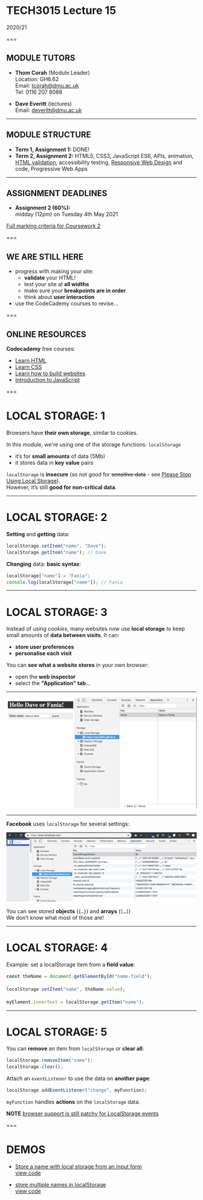 <!-- .slide: class="centre" -->
# TECH3015 Lecture 15

2020/21

===

## MODULE TUTORS

- **Thom Corah** (Module Leader)  
Location: GH6.62  
Email: tcorah@dmu.ac.uk  
Tel: 0116 207 8088

- **Dave Everitt** (lectures)  
Email: deveritt@dmu.ac.uk

---

## MODULE STRUCTURE

- **Term 1, Assignment 1:** DONE!
- **Term 2, Assignment 2:** HTML5, CSS3, JavaScript ES6, APIs, animation, [HTML validation](https://validator.w3.org/), accessibility testing, [Responsive Web Design](https://developers.google.com/web/fundamentals/design-and-ux/responsive/) and code, Progressive Web Apps

---

## ASSIGNMENT DEADLINES

- **Assignment 2 (60%):**  
midday (12pm) on Tuesday 4th May 2021

[Full marking criteria for Coursework 2](https://tech3015.github.io/lectures/coursework-02.md#marking-criteria)

===

## WE ARE STILL HERE

- progress with making your site:
  - **validate** your HTML!
  - test your site at **all widths**
  - make sure your **breakpoints are in order**
  - think about **user interaction**
- use the CodeCademy courses to revise…

===

## ONLINE RESOURCES

**Codecademy** free courses:

- [Learn HTML](https://www.codecademy.com/learn/learn-html)
- [Learn CSS](https://www.codecademy.com/learn/learn-css)
- [Learn how to build websites](https://www.codecademy.com/learn/paths/learn-how-to-build-websites)
- [Introduction to JavaScript](https://www.codecademy.com/learn/introduction-to-javascript)

===

# LOCAL STORAGE: **1**
<!-- .slide: class="crammed" -->

Browsers have **their own storage**, similar to cookies.

In this module, we're using one of the storage functions: `localStorage`

- it’s for **small amounts** of data (5Mb)
- it stores data in **key value** pairs

`localStorage` is **insecure** (so not good for ~~sensitive data~~ - see [Please Stop Using Local Storage](https://dev.to/rdegges/please-stop-using-local-storage-1i04)).  
However, it’s still **good for non-critical data**.

---

# LOCAL STORAGE: **2**
<!-- .slide: class="crammed" -->

**Setting** and **getting** data:

```javascript
localStorage.setItem("name", "Dave");
localStorage.getItem("name"); // Dave
```

**Changing** data: **basic syntax**:

```javascript
localStorage["name"] = "Fania";
console.log(localStorage["name"]); // Fania
```

---

# LOCAL STORAGE: **3**
<!-- .slide: class="crammed" -->

Instead of using *cookies*, many websites now use **local storage** to keep small amounts of **data between visits**. It can:

- **store user preferences** 
- **personalise each visit**

You can **see what a website stores** in your own browser:

- open the **web inspector**
- select the **"Application" tab**…

---

![local storage in the browser Application tab](https://raw.githubusercontent.com/DaveEveritt/TECH3015/master/imgs/localstorage//local-storage-application-tab.png)

---

**Facebook** uses `localStorage` for several settings:

![Facebook local storage](https://raw.githubusercontent.com/DaveEveritt/TECH3015/master/imgs/localstorage/local-storage-facebook.png)

You can see stored **objects** (`{…}`) and **arrays** (`[…]`)  
We don’t know what most of those are!

---

# LOCAL STORAGE: **4**
<!-- .slide: class="crammed" -->

Example: set a localStorage item from a **field value**:

```javascript
const theName = document.getElementById("name-field");

localStorage.setItem("name", theName.value);

myElement.innerText = localStorage.getItem("name");
```

---

# LOCAL STORAGE: **5**
<!-- .slide: class="crammed" -->

You can **remove** an item from `localStorage` or **clear all**:

```javascript
localStorage.removeItem("name");
localStorage.clear();
```

Attach an `eventListener` to use the data on **another page**:

```javascript
localStorage.addEventListener("change", myFunction);
```

`myFunction` handles **actions** on the `localStorage` data.

**NOTE** [browser support is still patchy for LocalStorage events](https://stackoverflow.com/a/6846158/123033)

===

# DEMOS

- [Store a name with local storage from an input form](https://front-end-materials.github.io/local-storage/local-storage-form/)  
[view code](https://github.com/front-end-materials/local-storage/tree/master/local-storage-form)

- [store multiple names in localStorage](https://front-end-materials.github.io/local-storage/local-storage-object/)  
[view code](https://github.com/front-end-materials/local-storage/tree/master/local-storage-object)
